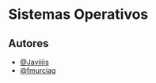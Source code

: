 
# Sistemas Operativos



## Autores
- [@Javiiiis](https://www.github.com/Javiiiis)
- [@fmurciag](https://www.github.com/fmurciag)